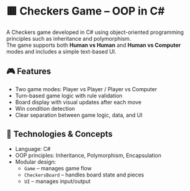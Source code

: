 # 🟥 Checkers Game – OOP in C#

A Checkers game developed in C# using object-oriented programming principles such as inheritance and polymorphism.  
The game supports both **Human vs Human** and **Human vs Computer** modes and includes a simple text-based UI.

## 🎮 Features
- Two game modes: Player vs Player / Player vs Computer
- Turn-based game logic with rule validation
- Board display with visual updates after each move
- Win condition detection
- Clear separation between game logic, data, and UI

## 🧱 Technologies & Concepts
- Language: C#
- OOP principles: Inheritance, Polymorphism, Encapsulation
- Modular design:
  - `Game` – manages game flow
  - `CheckersBoard` – handles board state and pieces
  - `UI` – manages input/output
  
